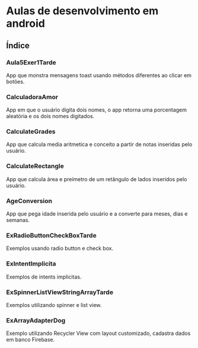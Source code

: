 ﻿# Aulas de desenvolvimento em android

## Índice
### Aula5Exer1Tarde
App que monstra mensagens toast usando métodos diferentes ao clicar em botões.
### CalculadoraAmor
App em que o usuário digita dois nomes, o app retorna uma porcentagem aleatória e os dois nomes digitados.
### CalculateGrades
App que calcula media aritmetica e conceito a partir de notas inseridas pelo usuário.
### CalculateRectangle
App que calcula área e preímetro de um retângulo de lados inseridos pelo usuário.
### AgeConversion
App que pega idade inserida pelo usuário e a converte para meses, dias e semanas.
### ExRadioButtonCheckBoxTarde
Exemplos usando radio button e check box.
### ExIntentImplicita
Exemplos de intents implicitas.
### ExSpinnerListViewStringArrayTarde
Exemplos utilizando spinner e list view.
### ExArrayAdapterDog
Exemplo utilizando Recycler View com layout customizado, cadastra dados em banco Firebase.